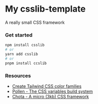 # My csslib-template

A really small CSS framework

### Get started

```bash
npm install csslib
# or
yarn add csslib
# or 
pnpm install ccslib
```

### Resources

- [Create Tailwind CSS color families](https://uicolors.app/create)
- [Pollen - The CSS variables build system](https://www.pollen.style/)
- [Chota - A micro (3kb) CSS framework](https://github.com/jenil/chota)

